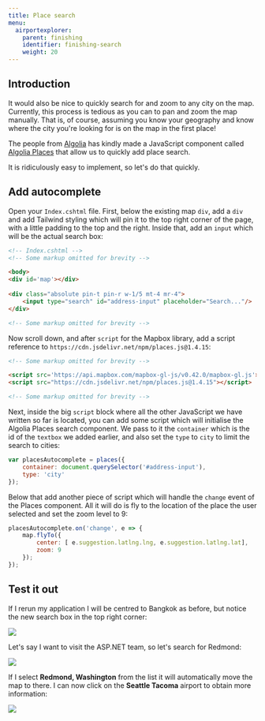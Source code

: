 ```yaml
---
title: Place search
menu: 
  airportexplorer:
    parent: finishing
    identifier: finishing-search
    weight: 20
---
```


## Introduction

It would also be nice to quickly search for and zoom to any city on the map. Currently, this process is tedious as you can to pan and zoom the map manually. That is, of course, assuming you know your geography and know where the city you're looking for is on the map in the first place!

The people from [Algolia](https://www.algolia.com/) has kindly made a JavaScript component called [Algolia Places](https://community.algolia.com/places/) that allow us to quickly add place search.

It is ridiculously easy to implement, so let's do that quickly.

## Add autocomplete

Open your `Index.cshtml` file. First, below the existing map `div`, add a `div` and add Tailwind styling which will pin it to the top right corner of the page, with a little padding to the top and the right. Inside that, add an `input` which will be the actual search box:

```html
<!-- Index.cshtml -->
<!-- Some markup omitted for brevity -->

<body>
<div id='map'></div>
    
<div class="absolute pin-t pin-r w-1/5 mt-4 mr-4">
    <input type="search" id="address-input" placeholder="Search..."/>
</div>

<!-- Some markup omitted for brevity -->

```

Now scroll down, and after `script` for the Mapbox library, add a script reference to `https://cdn.jsdelivr.net/npm/places.js@1.4.15`:

```html
<!-- Some markup omitted for brevity -->

<script src='https://api.mapbox.com/mapbox-gl-js/v0.42.0/mapbox-gl.js'></script>
<script src="https://cdn.jsdelivr.net/npm/places.js@1.4.15"></script>

<!-- Some markup omitted for brevity -->
```

Next, inside the big `script` block where all the other JavaScript we have written so far is located, you can add some script which will initialise the Algolia Places search component. We pass to it the `container` which is the id of the `textbox` we added earlier, and also set the `type` to `city` to limit the search to cities:

```js
var placesAutocomplete = places({
    container: document.querySelector('#address-input'),
    type: 'city'
});
```

Below that add another piece of script which will handle the `change` event of the Places component. All it will do is fly to the location of the place the user selected and set the zoom level to 9:

```js
placesAutocomplete.on('change', e => {
    map.flyTo({
        center: [ e.suggestion.latlng.lng, e.suggestion.latlng.lat],
        zoom: 9
    });
});
```

## Test it out

If I rerun my application I will be centred to Bangkok as before, but notice the new search box in the top right corner:

![](/images/books/airport-explorer/finishing-touches/search/bangkok.png)

Let's say I want to visit the ASP.NET team, so let's search for Redmond:

![](/images/books/airport-explorer/finishing-touches/search/search.png)

If I select **Redmond, Washington** from the list it will automatically move the map to there. I can now click on the **Seattle Tacoma** airport to obtain more information:

![](/images/books/airport-explorer/finishing-touches/search/seattle-tacoma.png)
